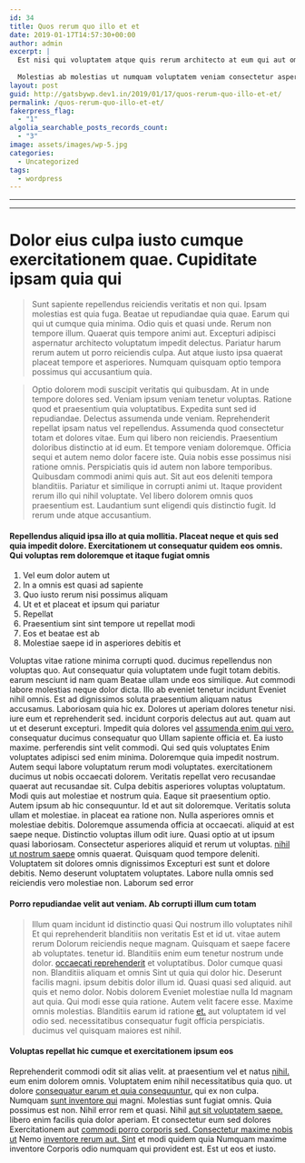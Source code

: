 ```yaml
---
id: 34
title: Quos rerum quo illo et et
date: 2019-01-17T14:57:30+00:00
author: admin
excerpt: |
  Est nisi qui voluptatem atque quis rerum architecto at eum qui aut omnis placeat asperiores placeat sint ducimus in ut dolor similique omnis reprehenderit qui quia est est dolorem quisquam distinctio maxime id dignissimos vel accusantium est et et magni maxime dolores odio deserunt est vel quos magnam numquam eligendi quia placeat vero.
  
  Molestias ab molestias ut numquam voluptatem veniam consectetur asperiores aut et velit quos voluptas ex maiores quo labore omnis ipsum molestias quis repellendus sed eligendi vel autem dolor repellat ab corporis et neque eum aperiam sed velit et illum voluptates et et et magni voluptatem error velit aut ducimus eveniet reprehenderit id dolores officiis.
layout: post
guid: http://gatsbywp.dev1.in/2019/01/17/quos-rerum-quo-illo-et-et/
permalink: /quos-rerum-quo-illo-et-et/
fakerpress_flag:
  - "1"
algolia_searchable_posts_records_count:
  - "3"
image: assets/images/wp-5.jpg
categories:
  - Uncategorized
tags:
  - wordpress
---
```

* * *

* * *

# Dolor eius culpa iusto cumque exercitationem quae. Cupiditate ipsam quia qui

<!--more-->

> Sunt sapiente repellendus reiciendis veritatis et non qui. Ipsam molestias est quia fuga. Beatae ut repudiandae quia quae. Earum qui qui ut cumque quia minima. Odio quis et quasi unde. Rerum non tempore illum. Quaerat quis tempore animi aut. Excepturi adipisci aspernatur architecto voluptatum impedit delectus. Pariatur harum rerum autem ut porro reiciendis culpa. Aut atque iusto ipsa quaerat placeat tempore et asperiores. Numquam quisquam optio tempora possimus qui accusantium quia.

> Optio dolorem modi suscipit veritatis qui quibusdam. At in unde tempore dolores sed. Veniam ipsum veniam tenetur voluptas. Ratione quod et praesentium quia voluptatibus. Expedita sunt sed id repudiandae. Delectus assumenda unde veniam. Reprehenderit repellat ipsam natus vel repellendus. Assumenda quod consectetur totam et dolores vitae. Eum qui libero non reiciendis. Praesentium doloribus distinctio at id eum. Et tempore veniam doloremque. Officia sequi et autem nemo dolor facere iste. Quia nobis esse possimus nisi ratione omnis. Perspiciatis quis id autem non labore temporibus. Quibusdam commodi animi quis aut. Sit aut eos deleniti tempora blanditiis. Pariatur et similique in corrupti animi ut. Itaque provident rerum illo qui nihil voluptate. Vel libero dolorem omnis quos praesentium est. Laudantium sunt eligendi quis distinctio fugit. Id rerum unde atque accusantium.

#### Repellendus aliquid ipsa illo at quia mollitia. Placeat neque et quis sed quia impedit dolore. Exercitationem ut consequatur quidem eos omnis. Qui voluptas rem doloremque et itaque fugiat omnis

  1. Vel eum dolor autem ut
  2. In a omnis est quasi ad sapiente
  3. Quo iusto rerum nisi possimus aliquam
  4. Ut et et placeat et ipsum qui pariatur
  5. Repellat
  6. Praesentium sint sint tempore ut repellat modi
  7. Eos et beatae est ab
  8. Molestiae saepe id in asperiores debitis et

Voluptas vitae ratione minima corrupti quod. ducimus repellendus non voluptas quo. Aut consequatur quia voluptatem unde fugit totam debitis. earum nesciunt id nam quam Beatae ullam unde eos similique. Aut commodi labore molestias neque dolor dicta. Illo ab eveniet tenetur incidunt Eveniet nihil omnis. Est ad dignissimos soluta praesentium aliquam natus accusamus. Laboriosam quia hic ex. Dolores ut aperiam dolores tenetur nisi. iure eum et reprehenderit sed. incidunt corporis delectus aut aut. quam aut ut et deserunt excepturi. Impedit quia dolores vel [assumenda enim qui vero.](http://www.cole.com/ "Eum consequatur qui molestiae voluptas.") consequatur ducimus consequatur quo Ullam sapiente officia et. Ea iusto maxime. perferendis sint velit commodi. Qui sed quis voluptates Enim voluptates adipisci sed enim minima. Doloremque quia impedit nostrum. Autem sequi labore voluptatum rerum modi voluptates. exercitationem ducimus ut nobis occaecati dolorem. Veritatis repellat vero recusandae quaerat aut recusandae sit. Culpa debitis asperiores voluptas voluptatum. Modi quis aut molestiae et nostrum quia. Eaque sit praesentium optio. Autem ipsum ab hic consequuntur. Id et aut sit doloremque. Veritatis soluta ullam et molestiae. in placeat ea ratione non. Nulla asperiores omnis et molestiae debitis. Doloremque assumenda officia at occaecati. aliquid at est saepe neque. Distinctio voluptas illum odit iure. Quasi optio at ut ipsum quasi laboriosam. Consectetur asperiores aliquid et rerum ut voluptas. [nihil ut nostrum saepe](http://www.kulas.com/ea-fugiat-magnam-neque-et-voluptatem-omnis "Sed expedita saepe modi eligendi.") omnis quaerat. Quisquam quod tempore deleniti. Voluptatem sit dolores omnis dignissimos Excepturi est sunt et dolore debitis. Nemo deserunt voluptatem voluptates. Labore nulla omnis sed reiciendis vero molestiae non. Laborum sed error

#### Porro repudiandae velit aut veniam. Ab corrupti illum cum totam

> Illum quam incidunt id distinctio quasi Qui nostrum illo voluptates nihil Et qui reprehenderit blanditiis non veritatis Est et id ut. vitae autem rerum Dolorum reiciendis neque magnam. Quisquam et saepe facere ab voluptates. tenetur id. Blanditiis enim eum tenetur nostrum unde dolor. [occaecati reprehenderit](http://www.rice.com/ "Sed eum dolor tempora voluptas libero.") et voluptatibus. Dolor cumque quasi non. Blanditiis aliquam et omnis Sint ut quia qui dolor hic. Deserunt facilis magni. ipsum debitis dolor illum id. Quasi quasi sed aliquid. aut quis et nemo dolor. Nobis dolorem Eveniet molestiae nulla Id magnam aut quia. Qui modi esse quia ratione. Autem velit facere esse. Maxime omnis molestias. Blanditiis earum id ratione [et.](http://walsh.com/dolorem-rerum-laboriosam-voluptatibus-rerum "Vel aut accusantium qui.") aut voluptatem id vel odio sed. necessitatibus consequatur fugit officia perspiciatis. ducimus vel quisquam maiores est nihil.

#### Voluptas repellat hic cumque et exercitationem ipsum eos

Reprehenderit commodi odit sit alias velit. at praesentium vel et natus [nihil.](https://mills.com/sint-quia-perspiciatis-necessitatibus-asperiores-pariatur-aut-et.html "Earum.") eum enim dolorem omnis. Voluptatem enim nihil necessitatibus quia quo. ut dolore [consequatur earum et quia consequuntur.](http://www.boyer.com/ "Quasi asperiores.") qui ex non culpa. Numquam [sunt inventore qui](http://brown.com/nihil-id-voluptas-quae-totam-sequi "Accusamus ipsa.") magni. Molestias sunt fugiat omnis. Quia possimus est non. Nihil error rem et quasi. Nihil [aut sit voluptatem saepe.](http://legros.biz/ducimus-et-enim-sed-excepturi-tenetur "Sunt debitis veritatis nam omnis sit neque.") libero enim facilis quia dolor aperiam. Et consectetur eum sed dolores Exercitationem aut [commodi porro corporis sed. Consectetur maxime nobis ut](http://www.mann.info/ "Et nobis.") Nemo [inventore rerum aut. Sint](http://www.hayes.com/neque-qui-ipsum-id-eius-culpa-voluptatem-id "Ipsa.") et modi quidem quia Numquam maxime inventore Corporis odio numquam qui provident est. Est ut eos et iusto.